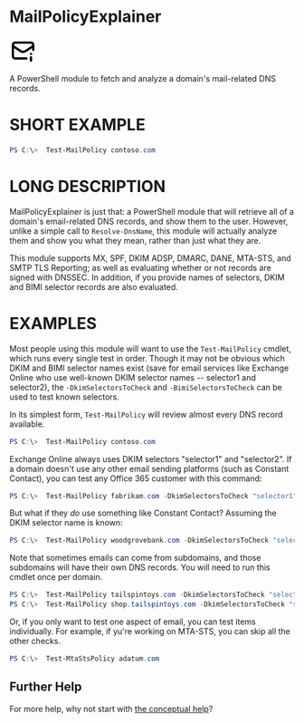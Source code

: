 # MailPolicyExplainer
![Unofficial logo: email with an info icon](https://raw.githubusercontent.com/rhymeswithmogul/MailPolicyExplainer/main/icon/icon.svg)

A PowerShell module to fetch and analyze a domain's mail-related DNS records.

# SHORT EXAMPLE
```powershell
PS C:\>  Test-MailPolicy contoso.com
```

# LONG DESCRIPTION
MailPolicyExplainer is just that: a PowerShell module that will retrieve all of a domain's email-related DNS records, and show them to the user. However, unlike a simple call to `Resolve-DnsName`, this module will actually analyze them and show you what they mean, rather than just what they are.

This module supports MX, SPF, DKIM ADSP, DMARC, DANE, MTA-STS, and SMTP TLS Reporting; as well as evaluating whether or not records are signed with DNSSEC. In addition, if you provide names of selectors, DKIM and BIMI selector records are also evaluated.

# EXAMPLES
Most people using this module will want to use the `Test-MailPolicy` cmdlet, which runs every single test in order.  Though it may not be obvious which DKIM and BIMI selector names exist (save for email services like Exchange Online who use well-known DKIM selector names -- selector1 and selector2), the `-DkimSelectorsToCheck` and `-BimiSelectorsToCheck` can be used to test known selectors.

In its simplest form, `Test-MailPolicy` will review almost every DNS record available.
```powershell
PS C:\>  Test-MailPolicy contoso.com
```

Exchange Online always uses DKIM selectors "selector1" and "selector2".  If a domain doesn't use any other email sending platforms (such as Constant Contact), you can test any Office 365 customer with this command:
```powershell
PS C:\>  Test-MailPolicy fabrikam.com -DkimSelectorsToCheck "selector1","selector2"
```

But what if they *do* use something like Constant Contact?  Assuming the DKIM selector name is known:
```powershell
PS C:\>  Test-MailPolicy woodgrovebank.com -DkimSelectorsToCheck "selector1","selector2","constantcontact"
```

Note that sometimes emails can come from subdomains, and those subdomains will have their own DNS records.  You will need to run this cmdlet once per domain.
```powershell
PS C:\>  Test-MailPolicy tailspintoys.com -DkimSelectorsToCheck "selector1","selector2"
PS C:\>  Test-MailPolicy shop.tailspintoys.com -DkimSelectorsToCheck "shopify"
```

Or, if you only want to test one aspect of email, you can test items individually.  For example, if yu're working on MTA-STS, you can skip all the other checks.
```powershell
PS C:\>  Test-MtaStsPolicy adatum.com
```

## Further Help
For more help, why not start with [the conceptual help](https://github.com/rhymeswithmogul/MailPolicyExplainer/blob/main/man/en-US/about_MailPolicyExplainer.md)?